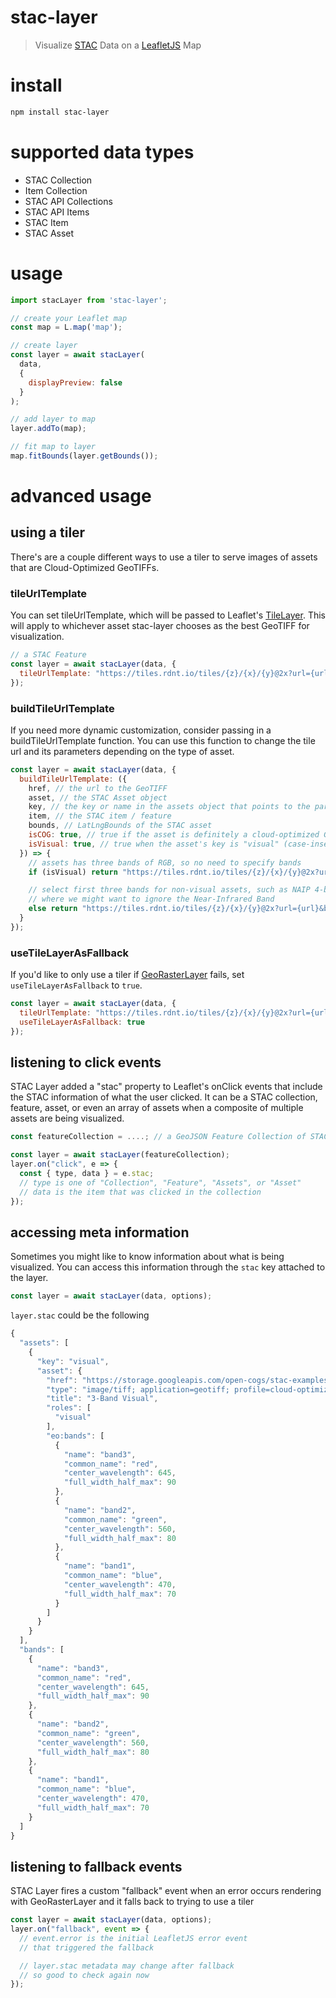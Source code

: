 # stac-layer
> Visualize [STAC](https://stacspec.org/) Data on a [LeafletJS](https://leafletjs.com/) Map

# install
```bash
npm install stac-layer
```

# supported data types
- STAC Collection
- Item Collection
- STAC API Collections
- STAC API Items
- STAC Item
- STAC Asset

# usage
```js
import stacLayer from 'stac-layer';

// create your Leaflet map
const map = L.map('map');

// create layer
const layer = await stacLayer(
  data,
  {
    displayPreview: false
  }
);

// add layer to map
layer.addTo(map);

// fit map to layer
map.fitBounds(layer.getBounds());
```

# advanced usage
## using a tiler
There's are a couple different ways to use a tiler to serve images of assets
that are Cloud-Optimized GeoTIFFs.
### tileUrlTemplate
You can set tileUrlTemplate, which will be passed to Leaflet's [TileLayer](https://leafletjs.com/reference-1.7.1.html#tilelayer).  This will apply to whichever asset stac-layer chooses as the best GeoTIFF for visualization.
```js
// a STAC Feature
const layer = await stacLayer(data, {
  tileUrlTemplate: "https://tiles.rdnt.io/tiles/{z}/{x}/{y}@2x?url={url}"
});
```
### buildTileUrlTemplate
If you need more dynamic customization, consider passing in a buildTileUrlTemplate function.
You can use this function to change the tile url and its parameters depending on the 
type of asset.
```js
const layer = await stacLayer(data, {
  buildTileUrlTemplate: ({
    href, // the url to the GeoTIFF
    asset, // the STAC Asset object
    key, // the key or name in the assets object that points to the particular asset
    item, // the STAC item / feature
    bounds, // LatLngBounds of the STAC asset
    isCOG: true, // true if the asset is definitely a cloud-optimized GeoTIFF
    isVisual: true, // true when the asset's key is "visual" (case-insensitive)
  }) => {
    // assets has three bands of RGB, so no need to specify bands
    if (isVisual) return "https://tiles.rdnt.io/tiles/{z}/{x}/{y}@2x?url={url}";

    // select first three bands for non-visual assets, such as NAIP 4-band imagery
    // where we might want to ignore the Near-Infrared Band
    else return "https://tiles.rdnt.io/tiles/{z}/{x}/{y}@2x?url={url}&bands=1,2,3"
  }
});
```
### useTileLayerAsFallback
If you'd like to only use a tiler if [GeoRasterLayer](https://github.com/geotiff/georaster-layer-for-leaflet) fails, set `useTileLayerAsFallback` to `true`.
```js
const layer = await stacLayer(data, {
  tileUrlTemplate: "https://tiles.rdnt.io/tiles/{z}/{x}/{y}@2x?url={url}",
  useTileLayerAsFallback: true
});
```

## listening to click events
STAC Layer added a "stac" property to Leaflet's onClick events that include the STAC information
of what the user clicked.  It can be a STAC collection, feature, asset, or even an array of assets
when a composite of multiple assets are being visualized.
```js
const featureCollection = ....; // a GeoJSON Feature Collection of STAC Features

const layer = await stacLayer(featureCollection);
layer.on("click", e => {
  const { type, data } = e.stac;
  // type is one of "Collection", "Feature", "Assets", or "Asset"
  // data is the item that was clicked in the collection
});
```

## accessing meta information
Sometimes you might like to know information about what is being visualized.
You can access this information through the `stac` key attached to the layer.
```js
const layer = await stacLayer(data, options);
```
`layer.stac` could be the following
```js
{
  "assets": [
    {
      "key": "visual",
      "asset": {
        "href": "https://storage.googleapis.com/open-cogs/stac-examples/20201211_223832_CS2.tif",
        "type": "image/tiff; application=geotiff; profile=cloud-optimized",
        "title": "3-Band Visual",
        "roles": [
          "visual"
        ],
        "eo:bands": [
          {
            "name": "band3",
            "common_name": "red",
            "center_wavelength": 645,
            "full_width_half_max": 90
          },
          {
            "name": "band2",
            "common_name": "green",
            "center_wavelength": 560,
            "full_width_half_max": 80
          },
          {
            "name": "band1",
            "common_name": "blue",
            "center_wavelength": 470,
            "full_width_half_max": 70
          }
        ]
      }
    }
  ],
  "bands": [
    {
      "name": "band3",
      "common_name": "red",
      "center_wavelength": 645,
      "full_width_half_max": 90
    },
    {
      "name": "band2",
      "common_name": "green",
      "center_wavelength": 560,
      "full_width_half_max": 80
    },
    {
      "name": "band1",
      "common_name": "blue",
      "center_wavelength": 470,
      "full_width_half_max": 70
    }
  ]
}
```

## listening to fallback events
STAC Layer fires a custom "fallback" event when an error occurs rendering
with GeoRasterLayer and it falls back to trying to use a tiler
```js
const layer = await stacLayer(data, options);
layer.on("fallback", event => {
  // event.error is the initial LeafletJS error event
  // that triggered the fallback

  // layer.stac metadata may change after fallback
  // so good to check again now
});
```